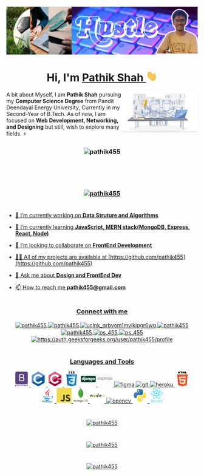 ![](https://github.com/pathik455/pathik455/blob/main/Profile_Banner.png)
<h1 align="center" >Hi, I'm <a href="https://www.linkedin.com/in/pathik455/" target="_blank"> Pathik Shah </a><img src="https://github.com/ABSphreak/ABSphreak/blob/master/gifs/Hi.gif" width="30px"></h1>
<img width="40%" align="right"   src="https://github.com/pathik455/pathik455/blob/main/github_photu.png" >

A bit about Myself, I am <b>Pathik Shah</b> pursuing my <b>Computer Science Degree</b> from Pandit Deendayal Energy University, Currently in my Second-Year of B.Tech. As of now, I am focused on <b>Web Development, Networking, and Designing</b> but still, wish to explore many fields. ⚡

<h3><p align="center"> <img src="https://komarev.com/ghpvc/?username=pathik455&label=Profile%20views&color=0e75b6&style=flat" alt="pathik455" /> </p></h3>
<br></br>
<h1><u><u></h1>

<h3><p align="center"> <a href="https://github.com/ryo-ma/github-profile-trophy"><img src="https://github-profile-trophy.vercel.app/?username=pathik455" alt="pathik455" /></a> </p></h3>
<h1><u><u></h1>
  
- 🔭 I’m currently working on **Data Struture and Algorithms**

- 🌱 I’m currently learning **JavaScript, MERN stack(MongoDB, Express, React, Node)**

- 👯 I’m looking to collaborate on **FrontEnd Development**

- 👨‍💻 All of my projects are available at [https://github.com/pathik455](https://github.com/pathik455)

- 💬 Ask me about **Design and FrontEnd Dev**

- 📫 How to reach me **pathik455@gmail.com**

  <h1><u><u></h1>
  
<h3 align="center">Connect with me</h3>
<p align="center">
<a href="https://linkedin.com/in/pathik455" target="blank"><img align="center" src="https://raw.githubusercontent.com/rahuldkjain/github-profile-readme-generator/master/src/images/icons/Social/linked-in-alt.svg" alt="pathik455" height="30" width="40" /></a>
<a href="https://instagram.com/pathik455" target="blank"><img align="center" src="https://raw.githubusercontent.com/rahuldkjain/github-profile-readme-generator/master/src/images/icons/Social/instagram.svg" alt="pathik455" height="30" width="40" /></a>
<a href="https://www.youtube.com/channel/UCLnk_QrbvOm1mvlKJPgr6WQ" target="blank"><img align="center" src="https://raw.githubusercontent.com/rahuldkjain/github-profile-readme-generator/master/src/images/icons/Social/youtube.svg" alt="uclnk_qrbvom1mvlkjpgr6wq" height="30" width="40" /></a>
<a href="https://www.codechef.com/users/pathik455" target="blank"><img align="center" src="https://cdn.jsdelivr.net/npm/simple-icons@3.1.0/icons/codechef.svg" alt="pathik455" height="30" width="40" /></a>
<a href="https://www.hackerrank.com/pathik455" target="blank"><img align="center" src="https://raw.githubusercontent.com/rahuldkjain/github-profile-readme-generator/master/src/images/icons/Social/hackerrank.svg" alt="pathik455" height="30" width="40" /></a>
<a href="https://codeforces.com/profile/ps_455" target="blank"><img align="center" src="https://cdn.jsdelivr.net/npm/simple-icons@3.0.1/icons/codeforces.svg" alt="ps_455" height="30" width="40" /></a>
<a href="https://www.leetcode.com/ps_455" target="blank"><img align="center" src="https://raw.githubusercontent.com/rahuldkjain/github-profile-readme-generator/master/src/images/icons/Social/leet-code.svg" alt="ps_455" height="30" width="40" /></a>
<a href="https://auth.geeksforgeeks.org/user/https://auth.geeksforgeeks.org/user/pathik455/profile" target="blank"><img align="center" src="https://raw.githubusercontent.com/rahuldkjain/github-profile-readme-generator/master/src/images/icons/Social/geeks-for-geeks.svg" alt="https://auth.geeksforgeeks.org/user/pathik455/profile" height="30" width="40" /></a>
</p>
  <h1><u><u></h1>
    
<h3 align="center">Languages and Tools</h3>
<p align="center"> <a href="https://getbootstrap.com" target="_blank"> <img src="https://raw.githubusercontent.com/devicons/devicon/master/icons/bootstrap/bootstrap-plain-wordmark.svg" alt="bootstrap" width="40" height="40"/> </a> <a href="https://www.cprogramming.com/" target="_blank"> <img src="https://raw.githubusercontent.com/devicons/devicon/master/icons/c/c-original.svg" alt="c" width="40" height="40"/> </a> <a href="https://www.w3schools.com/cpp/" target="_blank"> <img src="https://raw.githubusercontent.com/devicons/devicon/master/icons/cplusplus/cplusplus-original.svg" alt="cplusplus" width="40" height="40"/> </a> <a href="https://www.w3schools.com/css/" target="_blank"> <img src="https://raw.githubusercontent.com/devicons/devicon/master/icons/css3/css3-original-wordmark.svg" alt="css3" width="40" height="40"/> </a> <a href="https://www.djangoproject.com/" target="_blank"> <img src="https://raw.githubusercontent.com/devicons/devicon/master/icons/django/django-original.svg" alt="django" width="40" height="40"/> </a> <a href="https://expressjs.com" target="_blank"> <img src="https://raw.githubusercontent.com/devicons/devicon/master/icons/express/express-original-wordmark.svg" alt="express" width="40" height="40"/> </a> <a href="https://www.figma.com/" target="_blank"> <img src="https://www.vectorlogo.zone/logos/figma/figma-icon.svg" alt="figma" width="40" height="40"/> </a> <a href="https://git-scm.com/" target="_blank"> <img src="https://www.vectorlogo.zone/logos/git-scm/git-scm-icon.svg" alt="git" width="40" height="40"/> </a> <a href="https://heroku.com" target="_blank"> <img src="https://www.vectorlogo.zone/logos/heroku/heroku-icon.svg" alt="heroku" width="40" height="40"/> </a> <a href="https://www.w3.org/html/" target="_blank"> <img src="https://raw.githubusercontent.com/devicons/devicon/master/icons/html5/html5-original-wordmark.svg" alt="html5" width="40" height="40"/> </a> <a href="https://www.java.com" target="_blank"> <img src="https://raw.githubusercontent.com/devicons/devicon/master/icons/java/java-original.svg" alt="java" width="40" height="40"/> </a> <a href="https://developer.mozilla.org/en-US/docs/Web/JavaScript" target="_blank"> <img src="https://raw.githubusercontent.com/devicons/devicon/master/icons/javascript/javascript-original.svg" alt="javascript" width="40" height="40"/> </a> <a href="https://www.mongodb.com/" target="_blank"> <img src="https://raw.githubusercontent.com/devicons/devicon/master/icons/mongodb/mongodb-original-wordmark.svg" alt="mongodb" width="40" height="40"/> </a> <a href="https://nodejs.org" target="_blank"> <img src="https://raw.githubusercontent.com/devicons/devicon/master/icons/nodejs/nodejs-original-wordmark.svg" alt="nodejs" width="40" height="40"/> </a> <a href="https://opencv.org/" target="_blank"> <img src="https://www.vectorlogo.zone/logos/opencv/opencv-icon.svg" alt="opencv" width="40" height="40"/> </a> <a href="https://www.python.org" target="_blank"> <img src="https://raw.githubusercontent.com/devicons/devicon/master/icons/python/python-original.svg" alt="python" width="40" height="40"/> </a> <a href="https://reactjs.org/" target="_blank"> <img src="https://raw.githubusercontent.com/devicons/devicon/master/icons/react/react-original-wordmark.svg" alt="react" width="40" height="40"/> </a> </p>
  <h1><u><u></h1>

<p align="center" ><img align="center" src="https://github-readme-stats.vercel.app/api/top-langs?username=pathik455&show_icons=true&locale=en&layout=compact" alt="pathik455" /></p>
<h1><u><u></h1>
  
<p align="center"><img align="center" src="https://github-readme-stats.vercel.app/api?username=pathik455&show_icons=true&locale=en" alt="pathik455" /></p>
<h1><u><u></h1>
  
<p align="center"><img align="center" src="https://github-readme-streak-stats.herokuapp.com/?user=pathik455&" alt="pathik455" /></p>
<h1><u><u></h1>
